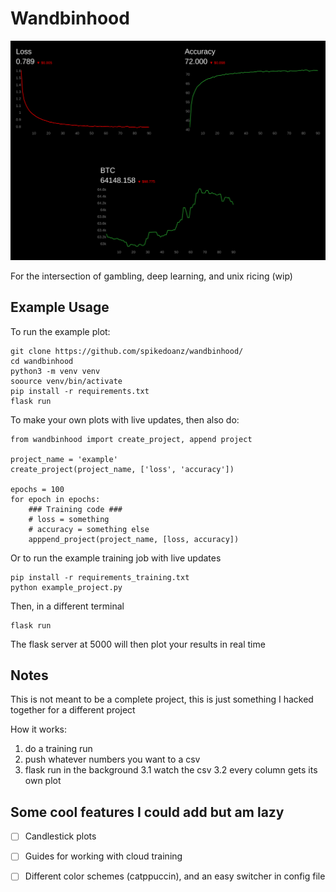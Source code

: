 # Wandbinhood #

![Example Image](./assets/example.png)

For the intersection of gambling, deep learning, and unix ricing (wip)

## Example Usage ##

To run the example plot:

```
git clone https://github.com/spikedoanz/wandbinhood/
cd wandbinhood
python3 -m venv venv
soource venv/bin/activate
pip install -r requirements.txt
flask run
```

To make your own plots with live updates, then also do:

```
from wandbinhood import create_project, append project

project_name = 'example'
create_project(project_name, ['loss', 'accuracy'])

epochs = 100
for epoch in epochs:
    ### Training code ###
    # loss = something
    # accuracy = something else
    apppend_project(project_name, [loss, accuracy])
```

Or to run the example training job with live updates

```
pip install -r requirements_training.txt
python example_project.py
```

Then, in a different terminal
```
flask run
```


The flask server at 5000 will then plot your results in real time

## Notes ##

This is not meant to be a complete project, this is just something I hacked together for a different project

How it works:

1. do a training run
2. push whatever numbers you want to a csv
3. flask run in the background
    3.1 watch the csv
    3.2 every column gets its own plot

## Some cool features I could add but am lazy ##

- [ ] Candlestick plots
- [ ] Guides for working with cloud training
- [ ] Different color schemes (catppuccin), and an easy switcher in config file

